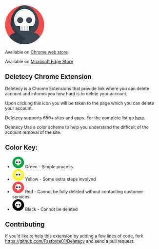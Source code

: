 ![](img/icon_128.png)


Available on <a href="https://chrome.google.com/webstore/detail/deletecy/cmfhjkelngkmihedfejfoabanbdahbcm" target="_blank">Chrome web store</a>

Available on <a href="https://microsoftedge.microsoft.com/addons/detail/deletecy/hmmofnookolpohhmgkiaggljcdhcpdbm" target="_blank"> Microsoft Edge Store</a>


## Deletecy Chrome Extension

Deletecy is a Chrome Extensions that provide link where you can delete account and informs you how hard is to delete your account.

Upon clicking this icon you will be taken to the page which you can delete your account.

Deletecy supports 650+ sites and apps. For the complete list go [here](https://github.com/Fastbyte01/Deletecy/wiki/List-of-supported-sites-and-apps).

Deletecy Use a color scheme to help you understand the difficult of the account removal of the site.


## Color Key:
* ![](img/icon_easy_38.png) Green - Simple process
* ![](img/icon_medium_38.png) Yellow - Some extra steps involved
* ![](img/icon_hard_38.png) Red - Cannot be fully deleted without contacting customer-services
* ![](img/icon_impossible_38.png) Black - Cannot be deleted

## Contributing

If you'd like to help this extension by adding a few lines of code, fork https://github.com/Fastbyte01/Deletecy and send a pull request.
